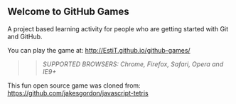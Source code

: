 ## Welcome to GitHub Games

A project based learning activity for people who are getting started with Git and GitHub.

You can play the game at: http://EstiT.github.io/github-games/

>> _*SUPPORTED BROWSERS*: Chrome, Firefox, Safari, Opera and IE9+_

This fun open source game was cloned from: https://github.com/jakesgordon/javascript-tetris
